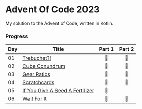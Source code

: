 # Advent Of Code 2023

My solution to the Advent of Code, written in Kotlin.

### Progress

| Day | Title                                                      | Part 1 | Part 2 |
|-----|------------------------------------------------------------|:------:|:------:|
| 01  | [Trebuchet?!](src/main/kotlin/day1.kt)                     |   🌟   |   🌟   |
| 02  | [Cube Conundrum](src/main/kotlin/day2.kt)                  |   🌟   |   🌟   |
| 03  | [Gear Ratios](src/main/kotlin/day3.kt)                     |   🌟   |   🌟   |
| 04  | [Scratchcards](src/main/kotlin/day4.kt)                    |   🌟   |   🌟   |
| 05  | [If You Give A Seed A Fertilizer](src/main/kotlin/day5.kt) |   🌟   |        |
| 06  | [Wait For It](src/main/kotlin/day6.kt)                     |   🌟   |   🌟   |